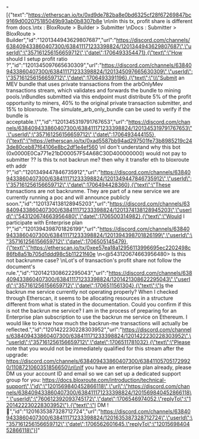 "[{\"text\":\"https://etherscan.io/tx/0xd9de782ba8e0bd6325cf28f67269847bc9169d002075185049b93ab0b8307b8e \\n\\nIn this tx, profit share is different from docs.\\ntx :  BloxRoute > Builder > Submitter \\nDocs : Submitter > BloxRoute > Builder\",\"id\":\"1201344943629807687\",\"url\":\"https://discord.com/channels/638409433860407300/638411171233398824/1201344943629807687\",\"userId\":\"357161256156659712\",\"date\":1706493354471},{\"text\":\"How should I setup profit ratio ?\",\"id\":\"1201345097665630309\",\"url\":\"https://discord.com/channels/638409433860407300/638411171233398824/1201345097665630309\",\"userId\":\"357161256156659712\",\"date\":1706493391196},{\"text\":\"\\\"Submit an MEV bundle that uses private transactions from the arbOnlyMev transactions stream, which validates and forwards the bundle to mining pools.\\nBundles submitted via this endpoint must distribute 5% of the profit opportunity to miners, 40% to the original private transaction submitter, and 15% to bloxroute. The simulate_arb_only_bundle can be used to verify if the bundle is acceptable.\\\"\",\"id\":\"1201345319791767653\",\"url\":\"https://discord.com/channels/638409433860407300/638411171233398824/1201345319791767653\",\"userId\":\"357161256156659712\",\"date\":1706493444155},{\"text\":\"https://etherscan.io/tx/0xad5587bb94ad297501fe73b8985219c243de80ceb87f64106e8bc2df1e4ef560 \\nI don't understand why this bot (0x0000E0Ca771e21bD00057F54A68C30D400000000) would not pay to submitter ?? Is this tx not backrun me? then why it transfer eth to bloxroute eth addr ?\",\"id\":\"1201349447846735912\",\"url\":\"https://discord.com/channels/638409433860407300/638411171233398824/1201349447846735912\",\"userId\":\"357161256156659712\",\"date\":1706494428360},{\"text\":\"These transactions are not backrunme. They are part of a new service we are currently running a poc and will announce publicly soon.\",\"id\":\"1201374138128945203\",\"url\":\"https://discord.com/channels/638409433860407300/638411171233398824/1201374138128945203\",\"userId\":\"543120674663956480\",\"date\":1706500314982},{\"text\":\"Would I participate with Enterprise plan ?\",\"id\":\"1201394398701826199\",\"url\":\"https://discord.com/channels/638409433860407300/638411171233398824/1201394398701826199\",\"userId\":\"357161256156659712\",\"date\":1706505145479},{\"text\":\"https://etherscan.io/tx/0xee57ea18a12956113996695ec2202498c86fb8a51b705d1ddd98c5b11221f40e \\n<@543120674663956480>  Is this not backrunme case? \\nLot's of  transaction's profit share not follow the document's rule.\",\"id\":\"1201421308622295043\",\"url\":\"https://discord.com/channels/638409433860407300/638411171233398824/1201421308622295043\",\"userId\":\"357161256156659712\",\"date\":1706511561304},{\"text\":\"Is the backrun me service currently not operating properly? When I checked through Etherscan, it seems to be allocating resources in a structure different from what is stated in the documentation. Could you confirm if this is not the backrun me service? I am in the process of preparing for an Enterprise plan subscription to use the backrun me service on Ethereum. I would like to know how much the backrun-me transactions will actually be reflected.\",\"id\":\"1201422230228303952\",\"url\":\"https://discord.com/channels/638409433860407300/638411171233398824/1201422230228303952\",\"userId\":\"357161256156659712\",\"date\":1706511781032},{\"text\":\"Please note that you would not be immediately qualified for this stream after the upgrade: https://discord.com/channels/638409433860407300/638411057051729920/1108721060351856650\\n\\nIf you have an enterprise plan already, please DM us your account ID and email so we can set up a dedicated support group for you: https://docs.bloxroute.com/introduction/technical-support\",\"id\":\"1201569840452866118\",\"url\":\"https://discord.com/channels/638409433860407300/638411171233398824/1201569840452866118\",\"userId\":\"760612392093745172\",\"date\":1706546974052,\"replyTo\":\"1201422230228303952\"},{\"text\":\"I DM ! 🙂\",\"id\":\"1201635387328712724\",\"url\":\"https://discord.com/channels/638409433860407300/638411171233398824/1201635387328712724\",\"userId\":\"357161256156659712\",\"date\":1706562601645,\"replyTo\":\"1201569840452866118\"}]"